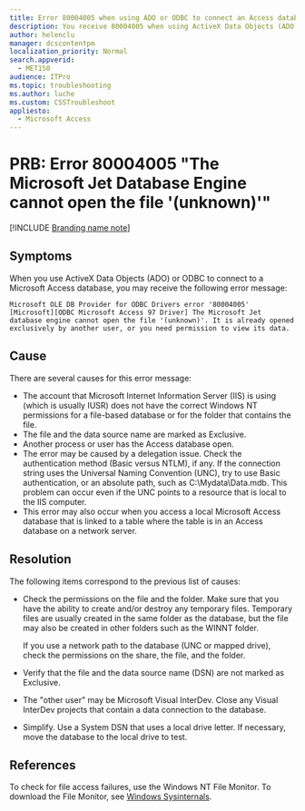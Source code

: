 ```yaml
---
title: Error 80004005 when using ADO or ODBC to connect an Access database
description: You receive 80004005 when using ActiveX Data Objects (ADO) or ODBC to connect to an Access database.
author: helenclu
manager: dcscontentpm
localization_priority: Normal
search.appverid: 
  - MET150
audience: ITPro
ms.topic: troubleshooting
ms.author: luche
ms.custom: CSSTroubleshoot
appliesto: 
  - Microsoft Access
---
```


# PRB: Error 80004005 "The Microsoft Jet Database Engine cannot open the file '(unknown)'"

[!INCLUDE [Branding name note](../../../includes/branding-name-note.md)]

## Symptoms

When you use ActiveX Data Objects (ADO) or ODBC to connect to a Microsoft Access database, you may receive the following error message:

```asciidoc
Microsoft OLE DB Provider for ODBC Drivers error '80004005'
[Microsoft][ODBC Microsoft Access 97 Driver] The Microsoft Jet database engine cannot open the file '(unknown)'. It is already opened exclusively by another user, or you need permission to view its data.
```

## Cause

There are several causes for this error message:

- The account that Microsoft Internet Information Server (IIS) is using (which is usually IUSR) does not have the correct Windows NT permissions for a file-based database or for the folder that contains the file.
- The file and the data source name are marked as Exclusive.
- Another process or user has the Access database open.
- The error may be caused by a delegation issue. Check the authentication method (Basic versus NTLM), if any. If the connection string uses the Universal Naming Convention (UNC), try to use Basic authentication, or an absolute path, such as C:\Mydata\Data.mdb. This problem can occur even if the UNC points to a resource that is local to the IIS computer.
- This error may also occur when you access a local Microsoft Access database that is linked to a table where the table is in an Access database on a network server.

## Resolution

The following items correspond to the previous list of causes:

- Check the permissions on the file and the folder. Make sure that you have the ability to create and/or destroy any temporary files. Temporary files are usually created in the same folder as the database, but the file may also be created in other folders such as the WINNT folder.

  If you use a network path to the database (UNC or mapped drive), check the permissions on the share, the file, and the folder.

- Verify that the file and the data source name (DSN) are not marked as Exclusive.
- The "other user" may be Microsoft Visual InterDev. Close any Visual InterDev projects that contain a data connection to the database.
- Simplify. Use a System DSN that uses a local drive letter. If necessary, move the database to the local drive to test.

## References

To check for file access failures, use the Windows NT File Monitor. To download the File Monitor, see [Windows Sysinternals](/sysinternals/).
